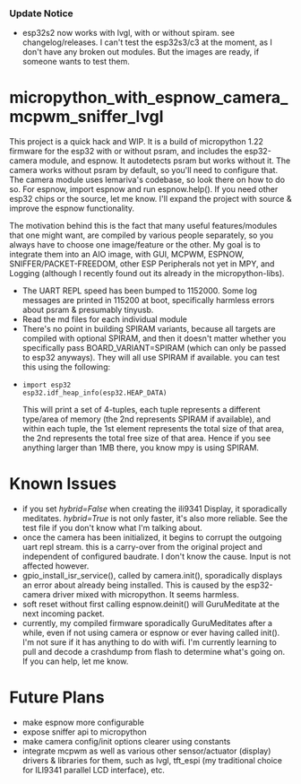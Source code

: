### Update Notice
* esp32s2 now works with lvgl, with or without spiram. see changelog/releases. I can't test the esp32s3/c3 at the moment, as I don't have any broken out modules. But the images are ready, if someone wants to test them.

# micropython_with_espnow_camera_mcpwm_sniffer_lvgl

This project is a quick hack and WIP. It is a build of micropython 1.22 firmware for the esp32 with or without psram, and includes the esp32-camera module, and espnow. It autodetects psram but works without it. The camera works without psram by default, so you'll need to configure that. The camera module uses lemariva's codebase, so look there on how to do so. For espnow, import espnow and run espnow.help(). If you need other esp32 chips or the source, let me know. I'll expand the project with source & improve the espnow functionality.

The motivation behind this is the fact that many useful features/modules that one might want, are compiled by various people separately, so you always have to choose one image/feature or the other. My goal is to integrate them into an AIO image, with GUI, MCPWM, ESPNOW, SNIFFER/PACKET-FREEDOM, other ESP Peripherals not yet in MPY, and Logging (although I recently found out its already in the micropython-libs).

* The UART REPL speed has been bumped to 1152000. Some log messages are printed in 115200 at boot, specifically harmless errors about psram & presumably tinyusb.
* Read the md files for each individual module
* There's no point in building SPIRAM variants, because all targets are compiled with optional SPIRAM, and then it doesn't matter whether you specifically pass BOARD_VARIANT=SPIRAM (which can only be passed to esp32 anyways). They will all use SPIRAM if available. you can test this using the following:
* ```
  import esp32
  esp32.idf_heap_info(esp32.HEAP_DATA)
  ```
  This will print a set of 4-tuples, each tuple represents a different type/area of memory (the 2nd represents SPIRAM if available), and within each tuple, the 1st element represents the total size of that area, the 2nd represents the total free size of that area. Hence if you see anything larger than 1MB there, you know mpy is using SPIRAM.

# Known Issues
* if you set *hybrid=False* when creating the ili9341 Display, it sporadically meditates. *hybrid=True* is not only faster, it's also more reliable. See the test file if you don't know what I'm talking about.
* once the camera has been initialized, it begins to corrupt the outgoing uart repl stream. this is a carry-over from the original project and independent of configured baudrate. I don't know the cause. Input is not affected however.
* gpio_install_isr_service(), called by camera.init(), sporadically displays an error about already being installed. This is caused by the esp32-camera driver mixed with micropython. It seems harmless.
* soft reset without first calling espnow.deinit() will GuruMeditate at the next incoming packet.
* currently, my compiled firmware sporadically GuruMeditates after a while, even if not using camera or espnow or ever having called init(). I'm not sure if it has anything to do with wifi. I'm currently learning to pull and decode a crashdump from flash to determine what's going on. If you can help, let me know.

# Future Plans
- make espnow more configurable
- expose sniffer api to micropython
- make camera config/init options clearer using constants
- integrate mcpwm as well as various other sensor/actuator (display) drivers & libraries for them, such as lvgl, tft_espi (my traditional choice for ILI9341 parallel LCD interface), etc.
